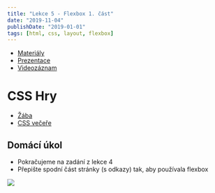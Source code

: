 ```yaml
---
title: "Lekce 5 - Flexbox 1. část"
date: "2019-11-04"
publishDate: "2019-01-01"
tags: [html, css, layout, flexbox]
---
```


- [Materiály](/materialy/lekce5/lekce-5.zip)
- [Prezentace](https://docs.google.com/presentation/d/16C_xTYvQIZO4ur59S26RloMDdkw51IE7_RP8Rxjrrak/edit?usp=sharing)
- [Videozáznam](https://youtu.be/TNTbmaZslvU)

# CSS Hry

- [Žába](https://flexboxfroggy.com/)
- [CSS večeře](https://flukeout.github.io/)

## Domácí úkol

* Pokračujeme na zadání z lekce 4
* Přepište spodní část stránky (s odkazy) tak, aby používala flexbox

![](/materialy/lekce4/zadani-ukolu.jpg)